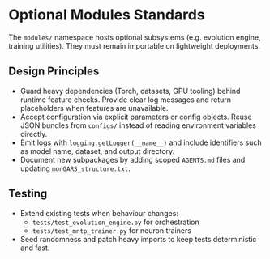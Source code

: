 # Optional Modules Standards

The `modules/` namespace hosts optional subsystems (e.g. evolution engine,
training utilities). They must remain importable on lightweight deployments.

## Design Principles
- Guard heavy dependencies (Torch, datasets, GPU tooling) behind runtime feature
  checks. Provide clear log messages and return placeholders when features are
  unavailable.
- Accept configuration via explicit parameters or config objects. Reuse JSON
  bundles from `configs/` instead of reading environment variables directly.
- Emit logs with `logging.getLogger(__name__)` and include identifiers such as
  model name, dataset, and output directory.
- Document new subpackages by adding scoped `AGENTS.md` files and updating
  `monGARS_structure.txt`.

## Testing
- Extend existing tests when behaviour changes:
  - `tests/test_evolution_engine.py` for orchestration
  - `tests/test_mntp_trainer.py` for neuron trainers
- Seed randomness and patch heavy imports to keep tests deterministic and fast.
